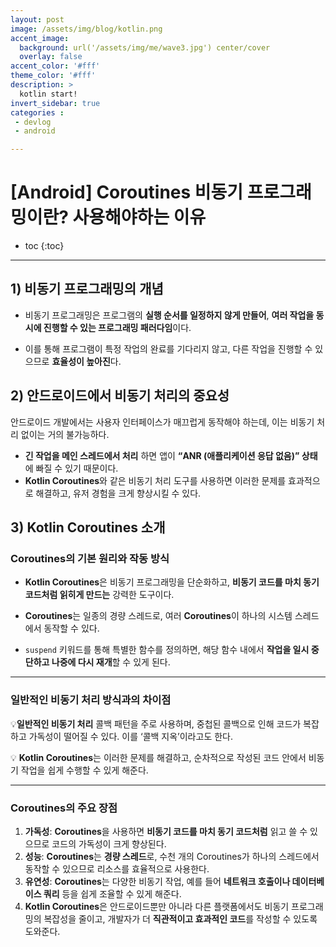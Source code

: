 ```yaml
---
layout: post
image: /assets/img/blog/kotlin.png
accent_image: 
  background: url('/assets/img/me/wave3.jpg') center/cover
  overlay: false
accent_color: '#fff'
theme_color: '#fff'
description: >
  kotlin start!
invert_sidebar: true
categories :
 - devlog	
 - android

---
```


# [Android] **Coroutines** 비동기 프로그래밍이란? 사용해야하는 이유

* toc
{:toc}
---

## **1) 비동기 프로그래밍의 개념**

* 비동기 프로그래밍은 프로그램의 **실행 순서를 일정하지 않게 만들어**, **여러 작업을 동시에 진행할 수 있는 프로그래밍 패러다임**이다. 

* 이를 통해 프로그램이 특정 작업의 완료를 기다리지 않고, 다른 작업을 진행할 수 있으므로 **효율성이 높아진**다.

## **2) 안드로이드에서 비동기 처리의 중요성**

안드로이드 개발에서는 사용자 인터페이스가 매끄럽게 동작해야 하는데, 이는 비동기 처리 없이는 거의 불가능하다. 

* **긴 작업을 메인 스레드에서 처리** 하면 앱이 **“ANR (애플리케이션 응답 없음)” 상태**에 빠질 수 있기 때문이다. 
* **Kotlin Coroutines**와 같은 비동기 처리 도구를 사용하면 이러한 문제를 효과적으로 해결하고, 유저 경험을 크게 향상시킬 수 있다.



## **3) Kotlin Coroutines 소개**

### Coroutines의 기본 원리와 작동 방식

* **Kotlin Coroutines**은 비동기 프로그래밍을 단순화하고, **비동기 코드를 마치 동기 코드처럼 읽히게 만드는** 강력한 도구이다. 

* **Coroutines**는 일종의 경량 스레드로, 여러 **Coroutines**이 하나의 시스템 스레드에서 동작할 수 있다. 

* `suspend` 키워드를 통해 특별한 함수를 정의하면, 해당 함수 내에서 **작업을 일시 중단하고 나중에 다시 재개**할 수 있게 된다.

---

### 일반적인 비동기 처리 방식과의 차이점

💡**일반적인 비동기 처리** 콜백 패턴을 주로 사용하며, 중첩된 콜백으로 인해 코드가 복잡하고 가독성이 떨어질 수 있다.  이를 ‘콜백 지옥’이라고도 한다. 

💡 **Kotlin Coroutines**는 이러한 문제를 해결하고, 순차적으로 작성된 코드 안에서 비동기 작업을 쉽게 수행할 수 있게 해준다.

---

### Coroutines의 주요 장점

1. **가독성**: **Coroutines**을 사용하면 **비동기 코드를 마치 동기 코드처럼** 읽고 쓸 수 있으므로 코드의 가독성이 크게 향상된다.
2. **성능**: **Coroutines**는 **경량 스레드**로, 수천 개의 Coroutines가 하나의 스레드에서 동작할 수 있으므로 리소스를 효율적으로 사용한다.
3. **유연성**: **Coroutines**는 다양한 비동기 작업, 예를 들어 **네트워크 호출이나 데이터베이스 쿼리** 등을 쉽게 조율할 수 있게 해준다.
4. **Kotlin Coroutines**은 안드로이드뿐만 아니라 다른 플랫폼에서도 비동기 프로그래밍의 복잡성을 줄이고, 개발자가 더 **직관적이고 효과적인 코드**를 작성할 수 있도록 도와준다. 